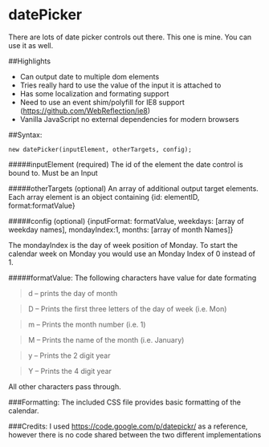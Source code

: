 datePicker
==========

There are lots of date picker controls out there.  This one is mine.  You can use it as well.

##Highlights
* Can output date to multiple dom elements
* Tries really hard to use the value of the input it is attached to
* Has some localization and formating support
* Need to use an event shim/polyfill for IE8 support (https://github.com/WebReflection/ie8)
* Vanilla JavaScript no external dependencies for modern browsers

##Syntax:
```
new datePicker(inputElement, otherTargets, config);
```
 
#####inputElement (required)
The id of the element the date control is bound to.  Must be an Input

#####otherTargets (optional)
An array of additional output target elements.  Each array element is an object containing {id: elementID, format:formatValue} 

#####config (optional)
{inputFormat: formatValue,
 weekdays: [array of weekday names],
 mondayIndex:1, months: [array of month Names]}

The mondayIndex is the day of week position of Monday.  To start the calendar week on Monday you would use an Monday Index of 0 instead of 1.

#####formatValue: 
The following characters have value for date formating
> d – prints the day of month

> D – Prints the first three letters of the day of week (i.e. Mon)

> m – Prints the month number (i.e. 1)

> M – Prints the name of the month (i.e. January)

> y – Prints the 2 digit year
 
> Y – Prints the 4 digit year

All other characters pass through.

###Formatting: 
The included CSS file provides basic formatting of the calendar.

###Credits:
I used https://code.google.com/p/datepickr/ as a reference, however there is no code shared between the  two different implementations
